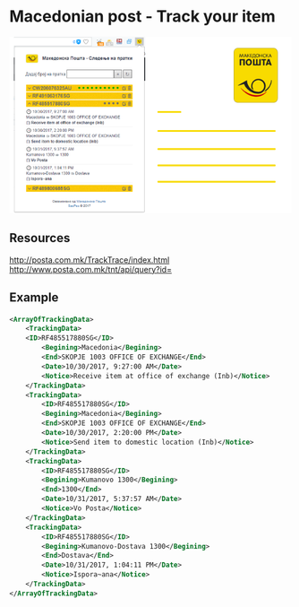 # Macedonian post - Track your item

![ss1](imgs/ss.png)  

## Resources
http://posta.com.mk/TrackTrace/index.html  
http://www.posta.com.mk/tnt/api/query?id=

## Example
```xml
<ArrayOfTrackingData>
    <TrackingData>
    <ID>RF485517880SG</ID>  
        <Begining>Macedonia</Begining>
        <End>SKOPJE 1003 OFFICE OF EXCHANGE</End>
        <Date>10/30/2017, 9:27:00 AM</Date>
        <Notice>Receive item at office of exchange (Inb)</Notice>
    </TrackingData>
    <TrackingData>
        <ID>RF485517880SG</ID>
        <Begining>Macedonia</Begining>
        <End>SKOPJE 1003 OFFICE OF EXCHANGE</End>
        <Date>10/30/2017, 2:20:00 PM</Date>
        <Notice>Send item to domestic location (Inb)</Notice>
    </TrackingData>
    <TrackingData>
        <ID>RF485517880SG</ID>
        <Begining>Kumanovo 1300</Begining>
        <End>1300</End>
        <Date>10/31/2017, 5:37:57 AM</Date>
        <Notice>Vo Posta</Notice>
    </TrackingData>
    <TrackingData>
        <ID>RF485517880SG</ID>
        <Begining>Kumanovo-Dostava 1300</Begining>
        <End>Dostava</End>
        <Date>10/31/2017, 1:04:11 PM</Date>
        <Notice>Ispora~ana</Notice>
    </TrackingData>
</ArrayOfTrackingData>
```